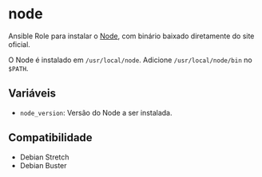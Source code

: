 # node

Ansible Role para instalar o [Node](https://nodejs.org/en/), com binário baixado
diretamente do site oficial.

O Node é instalado em `/usr/local/node`. Adicione `/usr/local/node/bin` no
`$PATH`.

## Variáveis

- `node_version`: Versão do Node a ser instalada.

## Compatibilidade

- Debian Stretch
- Debian Buster
